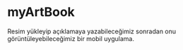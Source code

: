 # myArtBook
Resim yükleyip açıklamaya yazabileceğimiz sonradan onu görüntüleyebileceğimiz bir mobil uygulama.
